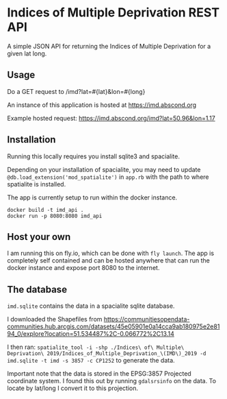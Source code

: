 # Indices of Multiple Deprivation REST API

A simple JSON API for returning the Indices of Multiple Deprivation for a given lat long.

## Usage

Do a GET request to /imd?lat=#{lat}&lon=#{long}

An instance of this application is hosted at https://imd.abscond.org

Example hosted request: https://imd.abscond.org/imd?lat=50.96&lon=1.17

## Installation

Running this locally requires you install sqlite3 and spacialite.

Depending on your installation of spacialite, you may need to update `@db.load_extension('mod_spatialite')` in `app.rb` with the path to where spatialite is installed.

The app is currently setup to run within the docker instance.

```
docker build -t imd_api .
docker run -p 8080:8080 imd_api
```

## Host your own

I am running this on fly.io, which can be done with `fly launch`. The app is completely self contained and can be hosted anywhere that can run the docker instance and expose port 8080 to the internet.

## The database

`imd.sqlite` contains the data in a spacialite sqlite database.

I downloaded the Shapefiles from https://communitiesopendata-communities.hub.arcgis.com/datasets/45e05901e0a14cca9ab180975e2e8194_0/explore?location=51.534487%2C-0.066772%2C13.14

I then ran: `spatialite_tool -i -shp ./Indices\ of\ Multiple\ Deprivation\ 2019/Indices_of_Multiple_Deprivation_\(IMD\)_2019 -d  imd.sqlite -t imd -s 3857 -c CP1252` to generate the data.

Important note that the data is stored in the EPSG:3857 Projected coordinate system. I found this out by running `gdalsrsinfo` on the data. To locate by lat/long I convert it to this projection.